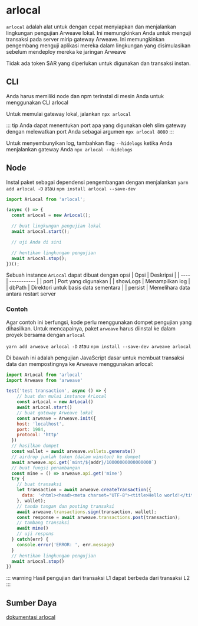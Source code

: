# arlocal
`arlocal` adalah alat untuk dengan cepat menyiapkan dan menjalankan lingkungan pengujian Arweave lokal. Ini memungkinkan Anda untuk menguji transaksi pada server mirip gateway Arweave. Ini memungkinkan pengembang menguji aplikasi mereka dalam lingkungan yang disimulasikan sebelum mendeploy mereka ke jaringan Arweave

Tidak ada token $AR yang diperlukan untuk digunakan dan transaksi instan.

## CLI
Anda harus memiliki node dan npm terinstal di mesin Anda untuk menggunakan CLI arlocal

Untuk memulai gateway lokal, jalankan `npx arlocal`

::: tip
Anda dapat menentukan port apa yang digunakan oleh slim gateway dengan melewatkan port Anda sebagai argumen
`npx arlocal 8080`
:::

Untuk menyembunyikan log, tambahkan flag `--hidelogs` ketika Anda menjalankan gateway Anda
`npx arlocal --hidelogs`
## Node 
Instal paket sebagai dependensi pengembangan dengan menjalankan
`yarn add arlocal -D` atau `npm install arlocal --save-dev`

```js
import ArLocal from 'arlocal';

(async () => {
  const arLocal = new ArLocal();

  // buat lingkungan pengujian lokal
  await arLocal.start();

  // uji Anda di sini

  // hentikan lingkungan pengujian
  await arLocal.stop();
})();
```

Sebuah instance `ArLocal` dapat dibuat dengan opsi
| Opsi | Deskripsi |
| ---- | ----------- |
| port | Port yang digunakan |
| showLogs | Menampilkan log |
| dbPath | Direktori untuk basis data sementara  |
| persist | Memelihara data antara restart server

### Contoh
Agar contoh ini berfungsi, kode perlu menggunakan dompet pengujian yang dihasilkan. Untuk mencapainya, paket `arweave` harus diinstal ke dalam proyek bersama dengan `arlocal`

`yarn add arweave arlocal -D` atau `npm install --save-dev arweave arlocal`

Di bawah ini adalah pengujian JavaScript dasar untuk membuat transaksi data dan mempostingnya ke Arweave menggunakan arlocal:

```js
import ArLocal from 'arlocal'
import Arweave from 'arweave'

test('test transaction', async () => {
    // buat dan mulai instance ArLocal
    const arLocal = new ArLocal()
    await arLocal.start()
    // buat gateway Arweave lokal
    const arweave = Arweave.init({
    host: 'localhost',
    port: 1984,
    protocol: 'http'
  })
  // hasilkan dompet
  const wallet = await arweave.wallets.generate()
  // airdrop jumlah token (dalam winston) ke dompet
  await arweave.api.get(`mint/${addr}/10000000000000000`)
  // buat fungsi penambangan
  const mine = () => arweave.api.get('mine')
  try {
    // buat transaksi
    let transaction = await arweave.createTransaction({
      data: '<html><head><meta charset="UTF-8"><title>Hello world!</title></head><body></body></html>'
    }, wallet);
    // tanda tangan dan posting transaksi
    await arweave.transactions.sign(transaction, wallet);
    const response = await arweave.transactions.post(transaction);
    // tambang transaksi
    await mine()
    // uji respons
  } catch(err) {
    console.error('ERROR: ', err.message)
  }
  // hentikan lingkungan pengujian
  await arLocal.stop()
})
```

::: warning
Hasil pengujian dari transaksi L1 dapat berbeda dari transaksi L2
:::

## Sumber Daya
[dokumentasi arlocal](https://github.com/textury/arlocal)